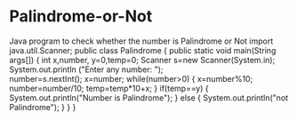 # Palindrome-or-Not
Java program to check whether the number is Palindrome or Not
import java.util.Scanner;
public class Palindrome 
{ 
      public static void main(String args[]) 
       { 
          int x,number, y=0,temp=0;          Scanner s=new Scanner(System.in);           System.out.println ("Enter any number: ");  
         number=s.nextInt(); 
         x=number; 
         while(number>0) 
        { 
            x=number%10; 
            number=number/10;            temp=temp*10+x; 
        }
        if(temp==y) 
       { 
           System.out.println("Number is Palindrome"); 
        } 
       else 
       { 
           System.out.println("not Palindrome"); 
        }
      } 
  } ﻿

